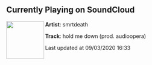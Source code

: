 ## Currently Playing on SoundCloud

[<img align="left" width="100" src="https://i1.sndcdn.com/artworks-000459114009-g0u9ck-t50x50.jpg">](https://soundcloud.com/smrtdeath/hold-me-down?in=smrtdeath/sets/well-be-alright-1)

**Artist**: smrtdeath 

**Track**: hold me down (prod. audioopera)

Last updated at 09/03/2020 16:33
